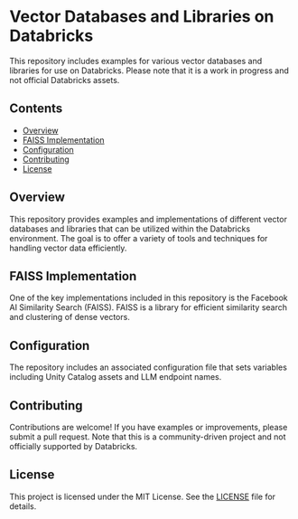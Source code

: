 # Vector Databases and Libraries on Databricks

This repository includes examples for various vector databases and libraries for use on Databricks. Please note that it is a work in progress and not official Databricks assets.

## Contents

- [Overview](#overview)
- [FAISS Implementation](#faiss-implementation)
- [Configuration](#configuration)
- [Contributing](#contributing)
- [License](#license)

## Overview

This repository provides examples and implementations of different vector databases and libraries that can be utilized within the Databricks environment. The goal is to offer a variety of tools and techniques for handling vector data efficiently.

## FAISS Implementation

One of the key implementations included in this repository is the Facebook AI Similarity Search (FAISS). FAISS is a library for efficient similarity search and clustering of dense vectors.

## Configuration

The repository includes an associated configuration file that sets variables including Unity Catalog assets and LLM endpoint names. 

## Contributing

Contributions are welcome! If you have examples or improvements, please submit a pull request. Note that this is a community-driven project and not officially supported by Databricks.

## License

This project is licensed under the MIT License. See the [LICENSE](LICENSE) file for details.
